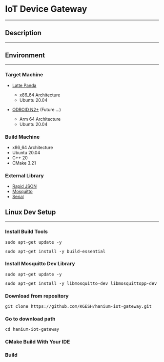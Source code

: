 # IoT Device Gateway

---

## Description

---

## Environment

---

### Target Machine 

- [Latte Panda](https://www.lattepanda.com/products/3.html)
  - x86_64 Architecture
  - Ubuntu 20.04
  

- [ODROID N2+](https://www.hardkernel.com/ko/shop/odroid-n2-with-4gbyte-ram-2/) (Future ...)
  - Arm 64 Architecture
  - Ubuntu 20.04


### Build Machine

- x86_64 Architecture
- Ubuntu 20.04
- C++ 20
- CMake 3.21

### External Library

- [Rapid JSON](https://rapidjson.org/)
- [Mosquitto](https://github.com/eclipse/mosquitto)
- [Serial](https://github.com/wjwwood/serial)


## Linux Dev Setup

---

### Install Build Tools
<pre>sudo apt-get update -y</pre>
<pre>sudo apt-get install -y build-essential</pre>

### Install Mosquitto Dev Library

<pre>sudo apt-get update -y</pre>
<pre>sudo apt-get install -y libmosquitto-dev libmosquittopp-dev</pre>

### Download from repository

<pre>git clone https://github.com/KGESH/hanium-iot-gateway.git</pre>

### Go to download path

<pre>cd hanium-iot-gateway</pre>

### CMake Build With Your IDE

### Build
